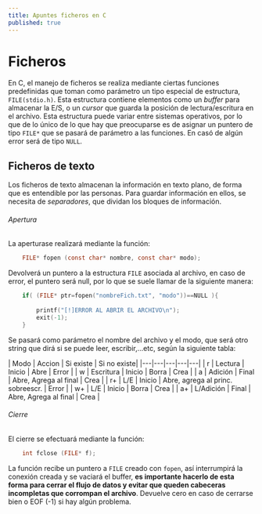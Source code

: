 ```yaml
---
title: Apuntes ficheros en C
published: true
---
```


# Ficheros

   En C, el manejo de ficheros se realiza mediante ciertas funciones predefinidas que 
toman como parámetro un tipo especial de estructura, `FILE(stdio.h)`. Esta estructura contiene elementos como un *buffer* para almacenar la E/S, o un *cursor* que guarda la posición de lectura/escritura en el archivo. Esta estructura puede variar entre sistemas operativos, por lo que de lo único de lo que hay que preocuparse es de asignar un puntero de tipo `FILE*` que se pasará de parámetro a las funciones. En casó de algún error será de tipo `NULL`.


## Ficheros de texto

   Los ficheros de texto almacenan la información en texto plano, de forma que es 
entendible por las personas. Para guardar información en ellos, se necesita de *separadores*, que dividan los bloques de información.

###### Apertura

   La aperturase realizará mediante la función:

```c
	FILE* fopen (const char* nombre, const char* modo);
```

   Devolverá un puntero a la estructura `FILE` asociada al archivo, en caso de error, 
el puntero será null, por lo que se suele llamar de la siguiente manera:

```c
	if( (FILE* ptr=fopen("nombreFich.txt", "modo"))==NULL ){
		
		printf("[!]ERROR AL ABRIR EL ARCHIVO\n");
		exit(-1);
	}
```

   Se pasará como parámetro el nombre del archivo y el modo, que será otro 
string que dirá si se puede leer, escribir,...etc, según la siguiente tabla:

| Modo | Accion | Si existe | Si no existe|
|---|---|---|---|---|
| r | Lectura | Inicio | Abre | Error |
| w | Escritura | Inicio | Borra | Crea |
| a | Adición | Final | Abre, Agrega al final | Crea |
| r+ | L/E | Inicio | Abre, agrega al princ. sobreescr. | Error |
| w+ | L/E | Inicio | Borra | Crea |
| a+ | L/Adición | Final | Abre, Agrega al final | Crea |

###### Cierre

   El cierre se efectuará mediante la función:

```c
	int fclose (FILE* f);
```

   La función recibe un puntero a `FILE` creado con `fopen`, así interrumpirá la 
conexión creada y se vaciará el buffer, __es importante hacerlo de esta forma para cerrar el flujo de datos y evitar que queden cabeceras incompletas que corrompan el archivo__. Devuelve cero en caso de cerrarse bien o EOF (-1) si hay algún problema.
